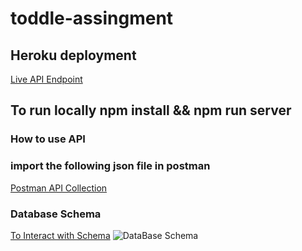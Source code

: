 # toddle-assingment

## Heroku deployment
[Live API Endpoint](https://abhaytoddleassingment.herokuapp.com/)

## To run locally npm install && npm run server

### How to use API

### import the following json file in postman

[Postman API Collection](https://www.getpostman.com/collections/c2a9cba81066253576ab)

### Database Schema

[To Interact with Schema](https://dbdiagram.io/d/62b557ce69be0b672c3313e5)
![DataBase Schema](https://user-images.githubusercontent.com/46368902/175475809-3e8baedb-e0d2-4237-b5d1-9d7835cab7c7.png)
